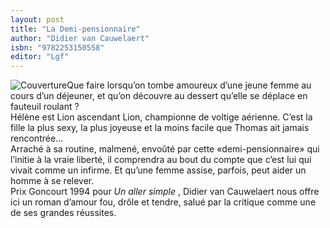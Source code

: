 ```yaml
---
layout: post
title: "La Demi-pensionnaire"
author: "Didier van Cauwelaert"
isbn: "9782253150558"
editor: "Lgf"
---
```

![Couverture](/img/9782253150558.jpg)Que faire lorsqu’on tombe amoureux d’une jeune femme au cours d’un déjeuner, et qu’on découvre au dessert qu’elle se déplace en fauteuil roulant ?  
Hélène est Lion ascendant Lion, championne de voltige aérienne. C’est la fille la plus sexy, la plus joyeuse et la moins facile que Thomas ait jamais rencontrée…  
Arraché à sa routine, malmené, envoûté par cette «demi-pensionnaire» qui l’initie à la vraie liberté, il comprendra au bout du compte que c’est lui qui vivait comme un infirme. Et qu’une femme assise, parfois, peut aider un homme à se relever.  
Prix Goncourt 1994 pour _Un aller simple_ , Didier van Cauwelaert nous offre ici un roman d’amour fou, drôle et tendre, salué par la critique comme une de ses grandes réussites.